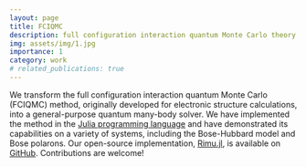 ```yaml
---
layout: page
title: FCIQMC
description: full configuration interaction quantum Monte Carlo theory and implementation
img: assets/img/1.jpg
importance: 1
category: work
# related_publications: true
---
```


We transform the full configuration interaction quantum Monte Carlo (FCIQMC) method, originally developed for electronic structure calculations, into a general-purpose quantum many-body solver. We have implemented the method in the [Julia programming language](https://julialang.org) and have demonstrated its capabilities on a variety of systems, including the Bose-Hubbard model and Bose polarons. Our open-source implementation, [Rimu.jl](https://github.com/joachimbrand/Rimu.jl), is available on [GitHub](https://github.com/joachimbrand/Rimu.jl). Contributions are welcome!

